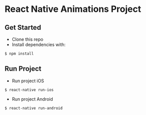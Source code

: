 # React Native Animations Project

## Get Started

* Clone this repo
* Install dependencies with:

```
$ npm install
```

## Run Project

* Run project iOS

```
$ react-native run-ios
```

* Run project Android

```
$ react-native run-android
```
